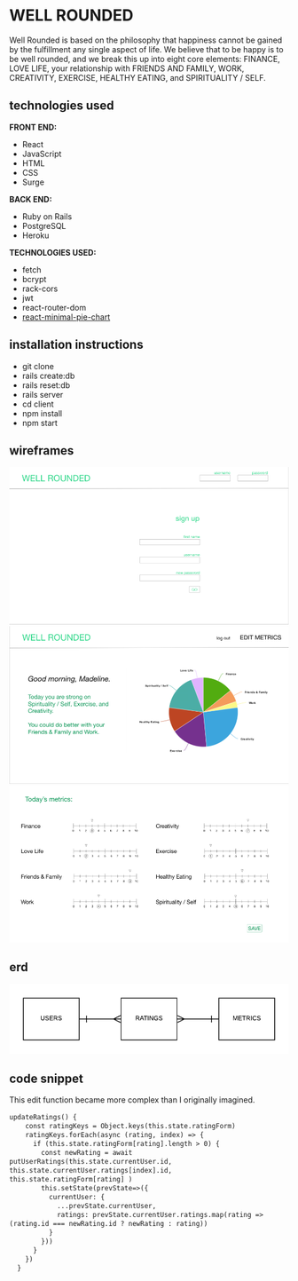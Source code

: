 # WELL ROUNDED

Well Rounded is based on the philosophy that happiness cannot be gained by the fulfillment any single aspect of life. We believe that to be happy is to be well rounded, and we break this up into eight core elements: FINANCE, LOVE LIFE, your relationship with FRIENDS AND FAMILY, WORK, CREATIVITY, EXERCISE, HEALTHY EATING, and SPIRITUALITY / SELF.

## technologies used
**FRONT END:**
- React
- JavaScript
- HTML
- CSS
- Surge

**BACK END:**
- Ruby on Rails
- PostgreSQL
- Heroku

**TECHNOLOGIES USED:**
- fetch
- bcrypt
- rack-cors
- jwt
- react-router-dom
- [react-minimal-pie-chart](https://www.npmjs.com/package/react-minimal-pie-chart)

## installation instructions
- git clone
- rails create:db
- rails reset:db
- rails server
- cd client
- npm install
- npm start

## wireframes

![wf1](https://github.com/maddyrombes/well-rounded/blob/master/client/images/wf-1.png)
![wf2](https://github.com/maddyrombes/well-rounded/blob/master/client/images/wf-2.png)
![wf2](https://github.com/maddyrombes/well-rounded/blob/master/client/images/wf-3.png)

## erd

![erd](https://github.com/maddyrombes/well-rounded/blob/master/client/images/well-rounded-erd.png)

## code snippet

This edit function became more complex than I originally imagined.

```  
updateRatings() {
    const ratingKeys = Object.keys(this.state.ratingForm)
    ratingKeys.forEach(async (rating, index) => {
      if (this.state.ratingForm[rating].length > 0) {
        const newRating = await putUserRatings(this.state.currentUser.id, this.state.currentUser.ratings[index].id, this.state.ratingForm[rating] )
        this.setState(prevState=>({
          currentUser: {
            ...prevState.currentUser,
            ratings: prevState.currentUser.ratings.map(rating => (rating.id === newRating.id ? newRating : rating))
          }
        }))
      }
    })
  }
```
